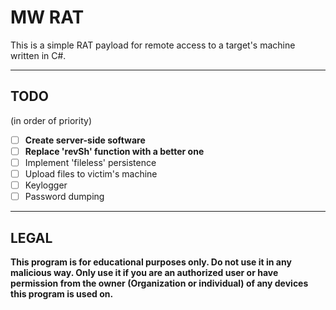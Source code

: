# MW RAT

This is a simple RAT payload for remote access to a target's machine written in C#.

---

## TODO

(in order of priority)

- [ ] **Create server-side software**
- [ ] **Replace 'revSh' function with a better one**
- [ ] Implement 'fileless' persistence
- [ ] Upload files to victim's machine
- [ ] Keylogger
- [ ] Password dumping

---

## LEGAL

**This program is for educational purposes only. Do not use it in any malicious way. Only use it if you are an authorized user or have permission from the owner (Organization or individual) of any devices this program is used on.**
